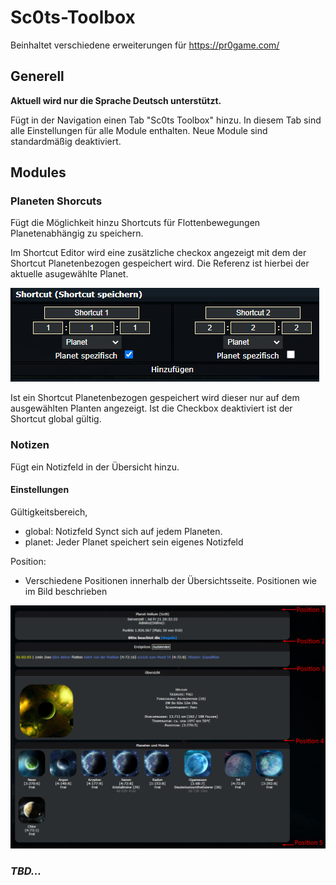 # Sc0ts-Toolbox
Beinhaltet verschiedene erweiterungen für https://pr0game.com/

## Generell
**Aktuell wird nur die Sprache Deutsch unterstützt.**

Fügt in der Navigation einen Tab "Sc0ts Toolbox" hinzu.
In diesem Tab sind alle Einstellungen für alle Module enthalten. Neue Module sind standardmäßig deaktiviert.

## Modules
### Planeten Shorcuts
Fügt die Möglichkeit hinzu Shortcuts für Flottenbewegungen Planetenabhängig zu speichern.

Im Shortcut Editor wird eine zusätzliche checkox angezeigt mit dem der Shortcut Planetenbezogen gespeichert wird. Die Referenz ist hierbei der aktuelle asugewählte Planet.

![Shorctuts im editiermodus](docu/shortcut_edit.png)

Ist ein Shortcut Planetenbezogen gespeichert wird dieser nur auf dem ausgewählten Planten angezeigt. Ist die Checkbox deaktiviert ist der Shortcut global gültig.

### Notizen
Fügt ein Notizfeld in der Übersicht hinzu.

#### Einstellungen 
Gültigkeitsbereich, 
- global: Notizfeld Synct sich auf jedem Planeten.
- planet: Jeder Planet speichert sein eigenes Notizfeld

Position:
- Verschiedene Positionen innerhalb der Übersichtsseite. Positionen wie im Bild beschrieben

<img src="docu/notes_1.png" alt="Positionen Notizen" width="600"/>

### *TBD...*
